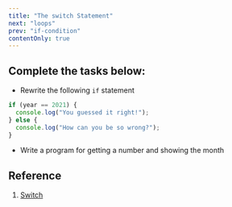 ```yaml
---
title: "The switch Statement"
next: "loops"
prev: "if-condition"
contentOnly: true
---
```



## Complete the tasks below:

- Rewrite the following `if` statement

```js
if (year == 2021) {
  console.log("You guessed it right!");
} else {
  console.log("How can you be so wrong?");
}
```

- Write a program for getting a number and showing the month

## Reference

1. [Switch](https://javascript.info/switch)